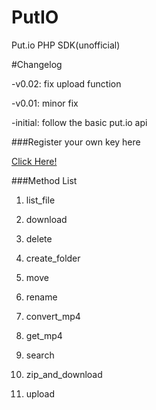 PutIO
=====

Put.io PHP SDK(unofficial)

#Changelog

-v0.02: fix upload function

-v0.01: minor fix

-initial: follow the basic put.io api

###Register your own key here

[Click Here!](https://put.io/v2/oauth2/register)

###Method List

1. list_file

2. download

3. delete

4. create_folder

5. move

6. rename

7. convert_mp4

8. get_mp4

9. search

10. zip_and_download

11. upload
